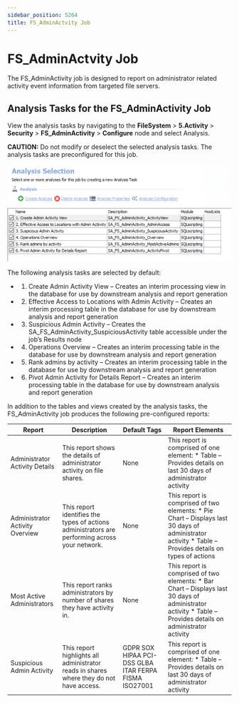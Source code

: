 ```yaml
---
sidebar_position: 5264
title: FS_AdminActvity Job
---
```


# FS\_AdminActvity Job

The FS\_AdminActivity job is designed to report on administrator related activity event information from targeted file servers.

## Analysis Tasks for the FS\_AdminActivity Job

View the analysis tasks by navigating to the **FileSystem** > **5.Activity** > **Security** > **FS\_AdminActivity** > **Configure** node and select Analysis.

**CAUTION:** Do not modify or deselect the selected analysis tasks. The analysis tasks are preconfigured for this job.

![Analysis Tasks for the FS_AdminActivity Job](../../../../../../../../static/images/AccessAnalyzer_12.0/Content/Resources/Images/EnterpriseAuditor/Solutions/FileSystem/Activity/Security/AdminActivityAnalysis.png "Analysis Tasks for the FS_AdminActivity Job")

The following analysis tasks are selected by default:

* 1. Create Admin Activity View – Creates an interim processing view in the database for use by downstream analysis and report generation
* 2. Effective Access to Locations with Admin Activity – Creates an interim processing table in the database for use by downstream analysis and report generation
* 3. Suspicious Admin Activity – Creates the SA\_FS\_AdminActivity\_SuspiciousActivity table accessible under the job’s Results node
* 4. Operations Overview – Creates an interim processing table in the database for use by downstream analysis and report generation
* 5. Rank admins by activity – Creates an interim processing table in the database for use by downstream analysis and report generation
* 6. Pivot Admin Activity for Details Report – Creates an interim processing table in the database for use by downstream analysis and report generation

In addition to the tables and views created by the analysis tasks, the FS\_AdminActivity job produces the following pre-configured reports:

| Report | Description | Default Tags | Report Elements |
| --- | --- | --- | --- |
| Administrator Activity Details | This report shows the details of administrator activity on file shares. | None | This report is comprised of one element:   * Table – Provides details on last 30 days of administrator activity |
| Administrator Activity Overview | This report identifies the types of actions administrators are performing across your network. | None | This report is comprised of two elements:   * Pie Chart – Displays last 30 days of administrator activity * Table – Provides details on types of actions |
| Most Active Administrators | This report ranks administrators by number of shares they have activity in. | None | This report is comprised of two elements:   * Bar Chart – Displays last 30 days of administrator activity * Table – Provides details on administrator activity |
| Suspicious Admin Activity | This report highlights all administrator reads in shares where they do not have access. | GDPR  SOX  HIPAA  PCI-DSS  GLBA  ITAR  FERPA  FISMA  ISO27001 | This report is comprised of one element:   * Table – Provides details on last 30 days of administrator activity |